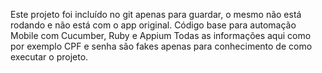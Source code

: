 Este projeto foi incluído no git apenas para guardar, o mesmo não está rodando e não está com o app original.
Código base para automação Mobile com Cucumber, Ruby e Appium
Todas as informações aqui como por exemplo CPF e senha são fakes apenas para conhecimento de como executar o projeto.
